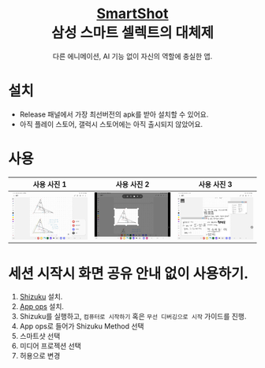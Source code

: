 <div align="center">

<h1 style="border-bottom: none">
    <b><a href="https://github.com/Oein/SmartShot-public-repo">SmartShot</a></b><br />
    삼성 스마트 셀렉트의 대체제
    <br>
</h1>

다른 에니메이션, AI 기능 없이 자신의 역할에 충실한 앱.

</div>

# 설치

- Release 패널에서 가장 최선버전의 apk를 받아 설치할 수 있어요.
- 아직 플레이 스토어, 갤럭시 스토어에는 아직 출시되지 않았어요.

# 사용

| 사용 사진 1 | 사용 사진 2 | 사용 사진 3 |
|:--------:|:--------:|:--------:|
| ![screenshot1](https://github.com/Oein/SmartShot-public-repo/blob/main/cap1.jpg?raw=true) | ![screenshot2](https://github.com/Oein/SmartShot-public-repo/blob/main/cap2.jpg?raw=true) | ![screenshot3](https://github.com/Oein/SmartShot-public-repo/blob/main/cap3.jpg?raw=true) |

# 세션 시작시 화면 공유 안내 없이 사용하기.

1. [Shizuku](https://play.google.com/store/apps/details?id=moe.shizuku.privileged.api&hl=en_US) 설치.
2. [App ops](https://play.google.com/store/apps/details?id=rikka.appops&hl=en_US) 설치.
3. Shizuku를 실행하고, `컴퓨터로 시작하기` 혹은 `무선 디버깅으로 시작` 가이드를 진행.
4. App ops로 들어가 Shizuku Method 선택
5. 스마트샷 선택
6. 미디어 프로젝션 선택
7. 허용으로 변경
